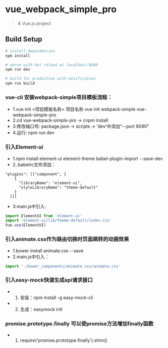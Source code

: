 # vue_webpack_simple_pro

> A Vue.js project

## Build Setup

``` bash
# install dependencies
npm install

# serve with hot reload at localhost:8080
npm run dev

# build for production with minification
npm run build
```

### vue-cli 安装webpack-simple项目模板流程：
+ 1.vue init <项目模板名称> 项目名称 vue init webpack-simple vue-webpack-simple-pro
+ 2.cd vue-webpack-simple-pro -> cnpm install
+ 3.修改端口号: package.json -> scripts -> 'dev'中添加"--port 8090"
+ 4.运行: npm run dev

### 引入Element-ui
+ 1.npm install element-ui element-theme babel-plugin-import --save-dev
+ 2..babelrc文件添加：
```
"plugins": [["component", [
    {
      "libraryName": "element-ui",
      "styleLibraryName": "theme-default"
    }
  ]]]
```
+ 3.main.js中引入:
```javascript
import ElementUI from 'element-ui'
import 'element-ui/lib/theme-default/index.css'
Vue.use(ElementUI)
```

### 引入animate.css作为路由切换时页面跳转的动画效果
+ 1.bower install animate.css --save
+ 2.main.js中引入：
```javascript
import './bower_components/animate.css/animate.css'
```

### 引入easy-mock快速生成api请求接口
+ 1. 安装：npm install -g easy-mock-cli
+ 2. 生成：easymock init

### promise.prototype.finally 可以使promise方法增加finally函数
+ 1. require('promise.prototype.finally').shim()


